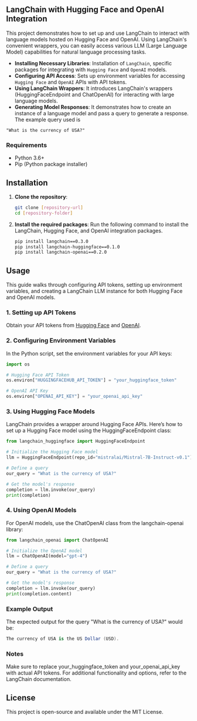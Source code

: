 ## LangChain with Hugging Face and OpenAI Integration

This project demonstrates how to set up and use LangChain to interact with language models hosted on Hugging Face and OpenAI. Using LangChain's convenient wrappers, you can easily access various LLM (Large Language Model) capabilities for natural language processing tasks.

- **Installing Necessary Libraries**: Installation of `LangChain`, specific packages for integrating with `Hugging Face` and `OpenAI` models.
- **Configuring API Access**: Sets up environment variables for accessing `Hugging Face` and `OpenAI` APIs with API tokens.
- **Using LangChain Wrappers**: It introduces LangChain's wrappers (HuggingFaceEndpoint and ChatOpenAI) for interacting with large language models.
- **Generating Model Responses**: It demonstrates how to create an instance of a language model and pass a query to generate a response. \
The example query used is 
```
"What is the currency of USA?"
```

### Requirements

- Python 3.6+
- Pip (Python package installer)

## Installation

1. **Clone the repository**:
    ```bash
    git clone [repository-url]
    cd [repository-folder]
    ```

2. **Install the required packages**:
    Run the following command to install the LangChain, Hugging Face, and OpenAI integration packages.
    ```bash
    pip install langchain==0.3.0
    pip install langchain-huggingface==0.1.0
    pip install langchain-openai==0.2.0
    ```

## Usage

This guide walks through configuring API tokens, setting up environment variables, and creating a LangChain LLM instance for both Hugging Face and OpenAI models.

### 1. Setting up API Tokens

Obtain your API tokens from [Hugging Face](https://huggingface.co/) and [OpenAI](https://platform.openai.com/).

### 2. Configuring Environment Variables

In the Python script, set the environment variables for your API keys:

```python
import os

# Hugging Face API Token
os.environ["HUGGINGFACEHUB_API_TOKEN"] = "your_huggingface_token"

# OpenAI API Key
os.environ["OPENAI_API_KEY"] = "your_openai_api_key"
```

### 3. Using Hugging Face Models
LangChain provides a wrapper around Hugging Face APIs. Here’s how to set up a Hugging Face model using the HuggingFaceEndpoint class:

```python
from langchain_huggingface import HuggingFaceEndpoint

# Initialize the Hugging Face model
llm = HuggingFaceEndpoint(repo_id="mistralai/Mistral-7B-Instruct-v0.1")

# Define a query
our_query = "What is the currency of USA?"

# Get the model's response
completion = llm.invoke(our_query)
print(completion)
```

### 4. Using OpenAI Models
For OpenAI models, use the ChatOpenAI class from the langchain-openai library:

```python
from langchain_openai import ChatOpenAI

# Initialize the OpenAI model
llm = ChatOpenAI(model="gpt-4")

# Define a query
our_query = "What is the currency of USA?"

# Get the model's response
completion = llm.invoke(our_query)
print(completion.content)
```

### Example Output
The expected output for the query "What is the currency of USA?" would be:

```csharp
The currency of USA is the US Dollar (USD).
```
### Notes
Make sure to replace your_huggingface_token and your_openai_api_key with actual API tokens.
For additional functionality and options, refer to the LangChain documentation.

## License
This project is open-source and available under the MIT License.




